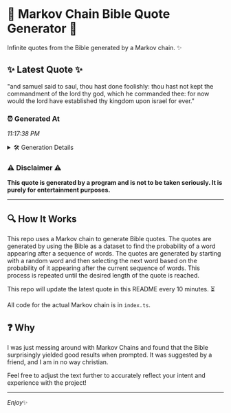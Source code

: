 # 📖 Markov Chain Bible Quote Generator 📖

Infinite quotes from the Bible generated by a Markov chain. ✨

## ✨ Latest Quote ✨
"and samuel said to saul, thou hast done foolishly: thou hast not kept the commandment of the lord thy god, which he commanded thee: for now would the lord have established thy kingdom upon israel for ever."

### ⏰ Generated At
*11:17:38 PM*

<details>
    <summary>🛠️ Generation Details</summary>
    <p>
        <strong>🌱 Seed:</strong> and<br>
        <strong>🔄 Iterations:</strong> 36<br>
        <strong>📜 Context History:</strong><br>[ and ]: samuel<br>[ and, samuel ]: said<br>[ and, samuel, said ]: to<br>[ and, samuel, said, to ]: saul,<br>[ and, samuel, said, to, saul, ]: thou<br>[ and, samuel, said, to, saul,, thou ]: hast<br>[ samuel, said, to, saul,, thou, hast ]: done<br>[ said, to, saul,, thou, hast, done ]: foolishly:<br>[ to, saul,, thou, hast, done, foolishly: ]: thou<br>[ saul,, thou, hast, done, foolishly:, thou ]: hast<br>[ thou, hast, done, foolishly:, thou, hast ]: not<br>[ hast, done, foolishly:, thou, hast, not ]: kept<br>[ done, foolishly:, thou, hast, not, kept ]: the<br>[ foolishly:, thou, hast, not, kept, the ]: commandment<br>[ thou, hast, not, kept, the, commandment ]: of<br>[ hast, not, kept, the, commandment, of ]: the<br>[ not, kept, the, commandment, of, the ]: lord<br>[ kept, the, commandment, of, the, lord ]: thy<br>[ the, commandment, of, the, lord, thy ]: god,<br>[ commandment, of, the, lord, thy, god, ]: which<br>[ of, the, lord, thy, god,, which ]: he<br>[ the, lord, thy, god,, which, he ]: commanded<br>[ lord, thy, god,, which, he, commanded ]: thee:<br>[ thy, god,, which, he, commanded, thee: ]: for<br>[ god,, which, he, commanded, thee:, for ]: now<br>[ which, he, commanded, thee:, for, now ]: would<br>[ he, commanded, thee:, for, now, would ]: the<br>[ commanded, thee:, for, now, would, the ]: lord<br>[ thee:, for, now, would, the, lord ]: have<br>[ for, now, would, the, lord, have ]: established<br>[ now, would, the, lord, have, established ]: thy<br>[ would, the, lord, have, established, thy ]: kingdom<br>[ the, lord, have, established, thy, kingdom ]: upon<br>[ lord, have, established, thy, kingdom, upon ]: israel<br>[ have, established, thy, kingdom, upon, israel ]: for<br>[ established, thy, kingdom, upon, israel, for ]: ever.<br>
    </p>
</details>

### ⚠️ Disclaimer ⚠️
**This quote is generated by a program and is not to be taken seriously. It is purely for entertainment purposes.**

---

## 🔍 How It Works

This repo uses a Markov chain to generate Bible quotes. The quotes are generated by using the Bible as a dataset to find the probability of a word appearing after a sequence of words. The quotes are generated by starting with a random word and then selecting the next word based on the probability of it appearing after the current sequence of words. This process is repeated until the desired length of the quote is reached.

This repo will update the latest quote in this README every 10 minutes. ⏳

All code for the actual Markov chain is in `index.ts`.

## ❓ Why

I was just messing around with Markov Chains and found that the Bible surprisingly yielded good results when prompted. 
It was suggested by a friend, and I am in no way christian.

Feel free to adjust the text further to accurately reflect your intent and experience with the project!

---

*Enjoy*✨
